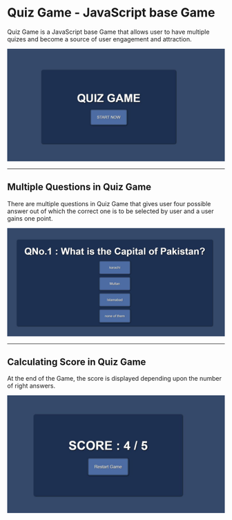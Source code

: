 # Quiz Game - JavaScript base Game

Quiz Game is a JavaScript base Game that allows user to have multiple quizes and become a source of user engagement and attraction.

![Quiz Game Pic](images/quiz.JPG)

<hr>

## Multiple Questions in Quiz Game

There are multiple questions in Quiz Game that gives user four possible answer out of which the correct one is to be selected by user and a user gains one point.

![Quiz Game Pic](images/ques.JPG)

<hr>

## Calculating Score in Quiz Game

At the end of the Game, the score is displayed depending upon the number of right answers.

![Quiz Game Pic](images/score.JPG)